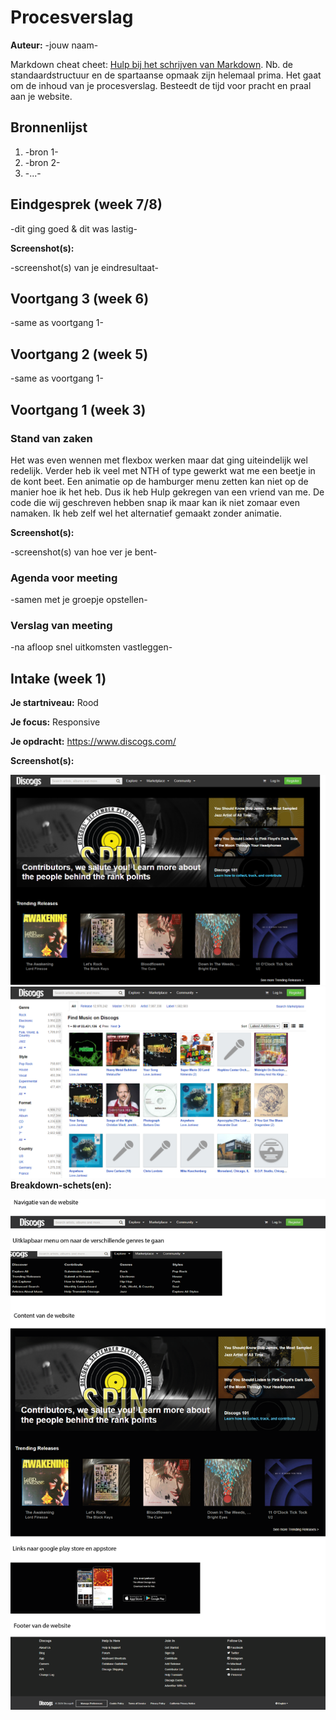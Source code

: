 # Procesverslag
**Auteur:** -jouw naam-

Markdown cheat cheet: [Hulp bij het schrijven van Markdown](https://github.com/adam-p/markdown-here/wiki/Markdown-Cheatsheet). Nb. de standaardstructuur en de spartaanse opmaak zijn helemaal prima. Het gaat om de inhoud van je procesverslag. Besteedt de tijd voor pracht en praal aan je website.



## Bronnenlijst
1. -bron 1-
2. -bron 2-
3. -...-



## Eindgesprek (week 7/8)

-dit ging goed & dit was lastig-

**Screenshot(s):**

-screenshot(s) van je eindresultaat-



## Voortgang 3 (week 6)

-same as voortgang 1-



## Voortgang 2 (week 5)

-same as voortgang 1-



## Voortgang 1 (week 3)

### Stand van zaken

Het was even wennen met flexbox werken maar dat ging uiteindelijk wel redelijk. Verder heb ik veel met NTH of type gewerkt wat
me een beetje in de kont beet. Een animatie op de hamburger menu zetten kan niet op de manier hoe ik het heb. Dus ik heb Hulp
gekregen van een vriend van me. De code die wij geschreven hebben snap ik maar kan ik niet zomaar even namaken. Ik heb zelf
wel het alternatief gemaakt zonder animatie.

**Screenshot(s):**

-screenshot(s) van hoe ver je bent-

### Agenda voor meeting

-samen met je groepje opstellen-

### Verslag van meeting

-na afloop snel uitkomsten vastleggen-



## Intake (week 1)

**Je startniveau:** Rood

**Je focus:** Responsive

**Je opdracht:** https://www.discogs.com/

**Screenshot(s):**

![screenshot(s) die een goed beeld geven van de website die je gaat maken](images/screenshot1.png)
![screenshot(s) die een goed beeld geven van de website die je gaat maken](images/screenshot2.png)
**Breakdown-schets(en):**

![-voorlopige breakdownschets(en) van een of beide pagina's van de site die je gaat maken-](images/discogs.png)
